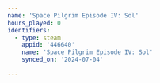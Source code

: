 ```yaml
---
name: 'Space Pilgrim Episode IV: Sol'
hours_played: 0
identifiers:
  - type: steam
    appid: '446640'
    name: 'Space Pilgrim Episode IV: Sol'
    synced_on: '2024-07-04'

---
```

